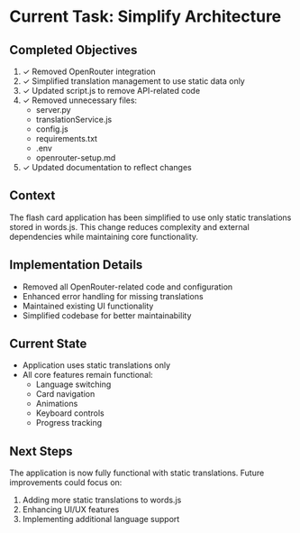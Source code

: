 # Current Task: Simplify Architecture

## Completed Objectives
1. ✓ Removed OpenRouter integration
2. ✓ Simplified translation management to use static data only
3. ✓ Updated script.js to remove API-related code
4. ✓ Removed unnecessary files:
   - server.py
   - translationService.js
   - config.js
   - requirements.txt
   - .env
   - openrouter-setup.md
5. ✓ Updated documentation to reflect changes

## Context
The flash card application has been simplified to use only static translations stored in words.js. This change reduces complexity and external dependencies while maintaining core functionality.

## Implementation Details
- Removed all OpenRouter-related code and configuration
- Enhanced error handling for missing translations
- Maintained existing UI functionality
- Simplified codebase for better maintainability

## Current State
- Application uses static translations only
- All core features remain functional:
  - Language switching
  - Card navigation
  - Animations
  - Keyboard controls
  - Progress tracking

## Next Steps
The application is now fully functional with static translations. Future improvements could focus on:
1. Adding more static translations to words.js
2. Enhancing UI/UX features
3. Implementing additional language support
